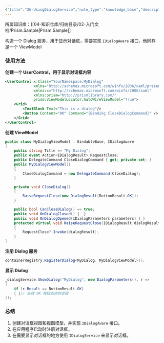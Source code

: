 ```yaml
---
{"title":"26-UsingDialogService","note_type":"knowledge_base","description":"使用 Dialog 服务","tags":["样例代码","Prism","WPF"],"create_time":"2024-07-29","update_time":"2025-02-19","dg-home":false,"dg-publish":true,"aliase":null,"root":"Prism.Sample","permalink":"/04-知识仓库/知识单元/02-入门文档/Prism.Sample/26-UsingDialogService/","dgPassFrontmatter":true,"noteIcon":"","created":"2024-07-29","updated":"2025-02-19"}
---
```



所属知识库：[[04-知识仓库/归纳目录/02-入门文档/Prism.Sample\|Prism.Sample]]

构造一个 Dialog 服务，用于显示对话框，需要实现 `IDialogAware` 接口，他同样是一个 ViewModel

### 使用方法

**创建一个 UserControl，用于显示对话框内容**

```xml
<UserControl x:Class="YourNamespace.MyDialog"
             xmlns="http://schemas.microsoft.com/winfx/2006/xaml/presentation"
             xmlns:x="http://schemas.microsoft.com/winfx/2006/xaml"
             xmlns:prism="http://prismlibrary.com/"
             prism:ViewModelLocator.AutoWireViewModel="True">
    <Grid>
        <TextBlock Text="This is a dialog"/>
        <Button Content="OK" Command="{Binding CloseDialogCommand}" />
    </Grid>
</UserControl>
```

**创建 ViewModel**

```csharp
public class MyDialogViewModel : BindableBase, IDialogAware
{
    public string Title => "My Dialog";
	public event Action<IDialogResult> RequestClose;
    public DelegateCommand CloseDialogCommand { get; private set; }
    public MyDialogViewModel()
    {
        CloseDialogCommand = new DelegateCommand(CloseDialog);
    }

    private void CloseDialog()
    {
        RaiseRequestClose(new DialogResult(ButtonResult.OK));
    }

    public bool CanCloseDialog() => true;
    public void OnDialogClosed() {  }
	public void OnDialogOpened(IDialogParameters parameters) { }
    protected virtual void RaiseRequestClose(IDialogResult dialogResult)
    {
        RequestClose?.Invoke(dialogResult);
    }
}
```

**注册 Dialog 服务**

```csharp
containerRegistry.RegisterDialog<MyDialog, MyDialogViewModel>();
```

**显示 Dialog**

```csharp
_dialogService.ShowDialog("MyDialog", new DialogParameters(), r =>
{
	if (r.Result == ButtonResult.OK)
	{ }// 处理 OK 按钮点击的逻辑
});
```

### 总结

1. 创建对话框视图和视图模型，并实现 `IDialogAware` 接口。
2. 在应用程序启动时注册对话框。
3. 在需要显示对话框的地方使用 `IDialogService` 来显示对话框。
